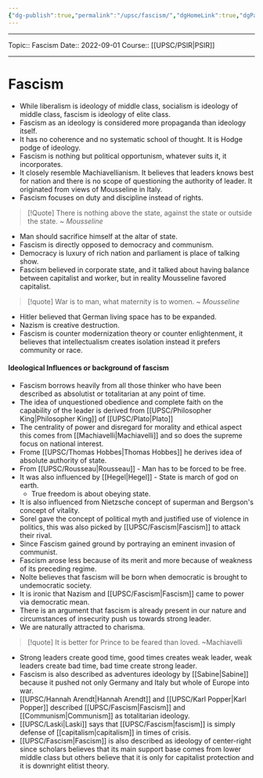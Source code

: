 ```yaml
---
{"dg-publish":true,"permalink":"/upsc/fascism/","dgHomeLink":true,"dgPassFrontmatter":false}
---
```


----
Topic:: Fascism
Date:: 2022-09-01
Course:: [[UPSC/PSIR|PSIR]] 

----
# Fascism
- While liberalism is ideology of middle class, socialism is ideology of middle class, fascism is ideology of elite class. 
- Fascism as an ideology is considered more propaganda than ideology itself. 
- It has no coherence and no systematic school of thought. It is Hodge podge of ideology. 
- Fascism is nothing but political opportunism, whatever suits it, it incorporates. 
- It closely resemble Machiavellianism. It believes that leaders knows best for nation and there is no scope of questioning the authority of leader. It originated from views of Mousseline in Italy. 
- Fascism focuses on duty and discipline instead of rights. 

> [!Quote] There is nothing above the state, against the state or outside the state. ~ *Mousseline* 

- Man should sacrifice himself at the altar of state. 
- Fascism is directly opposed to democracy and communism. 
- Democracy is luxury of rich nation and parliament is place of talking show. 
- Fascism believed in corporate state, and it talked about having balance between capitalist and worker, but in reality Mousseline favored capitalist. 
> [!quote] War is to man, what maternity is to women. ~ *Mousseline*

- Hitler believed that German living space has to be expanded.  
- Nazism is creative destruction. 
- Fascism is counter modernization theory or counter enlightenment, it believes that intellectualism creates isolation instead it prefers community or race. 

#### Ideological Influences or background of fascism
- Fascism borrows heavily from all those thinker who have been described as absolutist or totalitarian at any point of time. 
- The idea of unquestioned obedience and complete faith on the capability of the leader is derived from [[UPSC/Philosopher King|Philosopher King]] of [[UPSC/Plato|Plato]]
- The centrality of power and disregard for morality and ethical aspect this comes from [[Machiavelli|Machiavelli]] and so does the supreme focus on national interest. 
- Frome [[UPSC/Thomas Hobbes|Thomas Hobbes]] he derives idea of absolute authority of state. 
- From [[UPSC/Rousseau|Rousseau]] - Man has to be forced to be free. 
- It was also influenced by [[Hegel|Hegel]] - State is march of god on earth. 
	- True freedom is about obeying state.
- It is also influenced from Nietzsche concept of superman and Bergson's concept of vitality.  
- Sorel gave the concept of political myth and justified use of violence in politics, this was also picked by [[UPSC/Fascism|Fascism]] to attack their rival. 
- Since Fascism gained ground by portraying an eminent invasion of communist. 
- Fascism arose less because of its merit and more because of weakness of its preceding regime. 
- Nolte believes that fascism will be born when democratic is brought to undemocratic society.
- It is ironic that Nazism and [[UPSC/Fascism|Fascism]] came to power via democratic mean. 
- There is an argument that fascism is already present in our nature and circumstances of insecurity push us towards strong leader.
- We are naturally attracted to charisma. 
>[!quote] It is better for Prince to be feared than loved. ~Machiavelli
>
- Strong leaders create good time, good times creates weak leader, weak leaders create bad time, bad time create strong leader. 
- Fascism is also described as adventures ideology by [[Sabine|Sabine]] because it pushed not only Germany and Italy but whole of Europe into war. 
- [[UPSC/Hannah Arendt|Hannah Arendt]] and [[UPSC/Karl Popper|Karl Popper]] described [[UPSC/Fascism|Fascism]] and [[Communism|Communism]] as totalitarian ideology. 
- [[UPSC/Laski|Laski]] says that [[UPSC/Fascism|fascism]] is simply defense of [[capitalism|capitalism]] in times of crisis. 
- [[UPSC/Fascism|Fascism]] is also described as ideology of center-right since scholars believes that its main support base comes from lower middle class but others believe that it is only for capitalist protection and it is downright elitist theory. 




